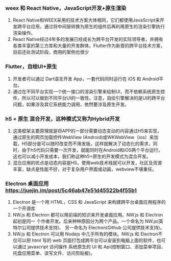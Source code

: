 ### weex 和 React Native，JavaScript开发+原生渲染
1. React Native和WEEX采用的技术方案大体相同，它们都使用JavaScript来开发跨平台应用，通过将中间层转换为原生的组件后再利用原生的渲染引擎执行渲染操作。
2. React Native经过4年多的发展已经成长为跨平台开发的实际领导者，并拥有各类丰富的第三方库和大量的开发群体。Flutter作为新晋的跨平台技术方案，目前还处测试阶段，商用的案例也很少

### Flutter，自绘UI+原生
1. 开发者可以通过 Dart语言开发 App，一套代码同时运行在 iOS 和 Android平台。
2. 通过在不同平台实现一个统一接口的渲染引擎来绘制UI，而不依赖系统原生控件，所以可以做到不同平台UI的一致性。注意，自绘引擎解决的是UI的跨平台问题，如果涉及其它系统能力调用，依然要涉及原生开发。

### h5 + 原生 混合开发，这种模式又称为Hybrid开发
1. 这类框架主要原理就是将APP的一部分需要动态变动的内容通过H5来实现，通过原生的网页加载控件WebView (Android)或WKWebView（ios）来加载，H5部分是可以随时改变而不用发版，这样就解决了动态化的需求，同时，由于h5代码只需要一次开发，就能同时在Android和iOS两个平台运行，这也可以减小开发成本，我们称这种h5+原生的开发模式为混合开发。
2. 混合应用的优点是动态内容是H5，使用web技术栈就可以开发，社区及资源丰富，缺点是性能不好，对于复杂用户界面或动画，webview不堪重任。

### Electron 桌面应用 https://juejin.im/post/5c46ab47e51d45522b4f55b1
1. Electron 是一个用 HTML，CSS 和 JavaScript 来构建跨平台桌面应用程序的一个开源库
2. NW.js 和 Electron 都可以用前端的知识来开发桌面应用。NW.js 和 Electron起初是同一 个作者开发。后来种种原因分为两个产品。一个命名为 NW.js(英特尔公司提供技术支持)、 另一命名为 Electron(Github 公司提供技术支持)。
3. NW.js 和 Electron 可以用 Nodejs 中几乎所有的模块。NW.js 和 Electron不仅可以把 html 写的 web 页面打包成跨平台可以安装到电脑上面的软件，也可以通过 javascript 访问操作 系统原生的 UI 和 Api(控制窗口、添加菜单项目、托盘应用菜单、读写文件、访问剪贴板)。
